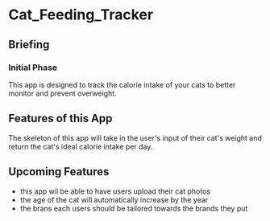 # Cat_Feeding_Tracker
## Briefing
### Initial Phase
This app is designed to track the calorie intake of your cats to better monitor and prevent overweight.

## Features of this App
The skeleton of this app will take in the user's input of their cat's weight and return the cat's ideal calorie intake per day. 

## Upcoming Features
- this app wil be able to have users upload their cat photos
- the age of the cat will automatically increase by the year
- the brans each users should be tailored towards the brands they put